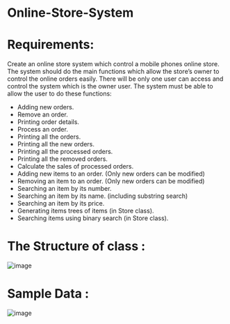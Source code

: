 # Online-Store-System
# Requirements: 
Create an online store system which control a mobile phones online store. The 
system should do the main functions which allow the store’s owner to control the 
online orders easily. There will be only one user can access and control the 
system which is the owner user. The system must be able to allow the user to do 
these functions:
- Adding new orders.
- Remove an order. 
- Printing order details.
- Process an order.
- Printing all the orders.
- Printing all the new orders.
- Printing all the processed orders.
- Printing all the removed orders.
- Calculate the sales of processed orders.
- Adding new items to an order. (Only new orders can be modified)
- Removing an item to an order. (Only new orders can be modified)
- Searching an item by its number.
- Searching an item by its name. (including substring search)
- Searching an item by its price.
- Generating items trees of items (in Store class). 
- Searching items using binary search (in Store class).
 # The Structure of class :
![image](https://user-images.githubusercontent.com/105475810/169775835-fcc384e2-c1ef-41e5-85ca-cc7e70e26fc7.png)


# Sample Data :
![image](https://user-images.githubusercontent.com/105475810/169773935-502d1a94-d2c9-4a92-9b62-10ead5b3f008.png)


